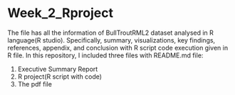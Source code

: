 # Week_2_Rproject
The file has all the information of BullTroutRML2 dataset analysed in R language(R studio). Specifically, summary, visualizations, key findings, references, appendix, and conclusion with R script code execution given in R file.
In this repository, I included three files with README.md file:
1.	Executive Summary Report
2.	R project(R script with code)
3.	The pdf file
